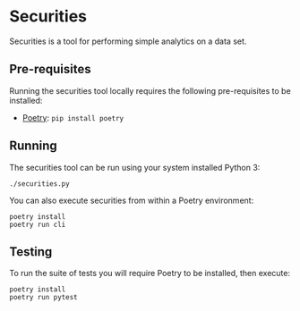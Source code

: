 # Securities

Securities is a tool for performing simple analytics on a data set.

## Pre-requisites

Running the securities tool locally requires the following pre-requisites to be installed:

- [Poetry](https://python-poetry.org): `pip install poetry` 

## Running

The securities tool can be run using your system installed Python 3:

```shell script
./securities.py
```

You can also execute securities from within a Poetry environment:

```shell script
poetry install
poetry run cli
```

## Testing

To run the suite of tests you will require Poetry to be installed, then execute:

```shell script
poetry install
poetry run pytest
```
